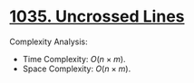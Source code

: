 # [1035. Uncrossed Lines](https://leetcode.com/problems/uncrossed-lines/)


Complexity Analysis:

- Time Complexity: $O(n\times m)$.
- Space Complexity: $O(n\times m)$.
